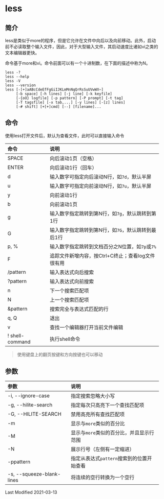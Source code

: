 # less

## 简介

less是类似于more的程序，但是它允许在文件中向后以及向前移动。此外，启动前不必读取整个输入文件，因此，对于大型输入文件，其启动速度比诸如vi之类的文本编辑器更快。

命令基于more和vi。命令前面可以有一个十进制数，在下面的描述中称为N。

```
less -?
less --help
less -V
less --version
less [-[+]aABcCdeEfFgGiIJKLmMnNqQrRsSuUVwWX~]
     [-b space] [-h lines] [-j line] [-k keyfile]
     [-{oO} logfile] [-p pattern] [-P prompt] [-t tag]
     [-T tagsfile] [-x tab,...] [-y lines] [-[z] lines]
     [-# shift] [+[+]cmd] [--] [filename]...
```

## 命令

使用less打开文件后，默认为查看文件，此时可以直接输入命令

命令 | 说明
:- | :-
SPACE           | 向后滚动1页（空格）
ENTER           | 向后滚动1行（回车）
d               | 输入数字可指定向后滚动N行，如`7d`，默认半屏
u               | 输入数字可指定向前滚动N行，如`7u`，默认半屏
y               | 向前滚动1行
b               | 向前滚动1页
g               | 输入数字指定跳转到第N行，如`7g`，默认跳转到第1行
G               | 输入数字指定跳转到第N行，如`7G`，默认跳转到最后1行
p, %            | 输入数字指定跳转到文档百分之N位置，如`7p`或`7%`
F               | 追踪文件新增内容，按Ctrl+C终止；查看log文件很有用
/pattern        | 输入表达式向后搜索
?pattern        | 输入表达式向前搜索
n               | 下一个搜索匹配项
N               | 上一个搜索匹配项
&pattern        | 搜索完全与表达式匹配的行
q, Q            | 退出
v               | 查找一个编辑器打开当前文件编辑
! shell-command | 执行shell命令

> 使用键盘上的翻页按键和方向按键也可以移动

## 参数

参数 | 说明
:- | :-
-i, --ignore-case         | 指定搜索忽略大小写
-g, --hilite-search       | 指定每次只高亮下一个查找匹配项
-G, --HILITE-SEARCH       | 禁用高亮所有查找匹配项
-m                        | 显示与`more`类似的百分比
-M                        | 显示与`more`类似的百分比，并且显示行范围
-N                        | 展示行号（左侧有一定缩进）
-ppattern                 | 指定从表达式`pattern`搜索到的位置开始查看
-s, --squeeze-blank-lines | 将连续的空行转换为一个空行

Last Modified 2021-03-13